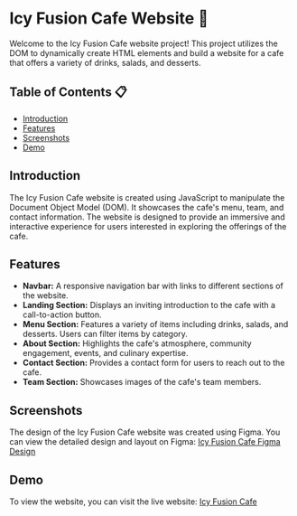 # Icy Fusion Cafe Website :cup_with_straw:

Welcome to the Icy Fusion Cafe website project! This project utilizes the DOM to dynamically create HTML elements and build a website for a cafe that offers a variety of drinks, salads, and desserts.

## Table of Contents :clipboard:
- [Introduction](#introduction)
- [Features](#features)
- [Screenshots](#screenshots)
- [Demo](#demo)


## Introduction

The Icy Fusion Cafe website is created using JavaScript to manipulate the Document Object Model (DOM). It showcases the cafe's menu, team, and contact information. The website is designed to provide an immersive and interactive experience for users interested in exploring the offerings of the cafe.

## Features

- **Navbar:** A responsive navigation bar with links to different sections of the website.
- **Landing Section:** Displays an inviting introduction to the cafe with a call-to-action button.
- **Menu Section:** Features a variety of items including drinks, salads, and desserts. Users can filter items by category.
- **About Section:** Highlights the cafe's atmosphere, community engagement, events, and culinary expertise.
- **Contact Section:** Provides a contact form for users to reach out to the cafe.
- **Team Section:** Showcases images of the cafe's team members.

## Screenshots

The design of the Icy Fusion Cafe website was created using Figma. You can view the detailed design and layout on Figma: [Icy Fusion Cafe Figma Design](https://www.figma.com/file/njVVt2gp23uFUPztaK1hHm/backery?type=design&node-id=0%3A1&mode=design&t=Zc91YdaHcR9NylPD-1)

## Demo

To view the website, you can visit the live website: [Icy Fusion Cafe](https://israa27.github.io/icy-fusion/)

